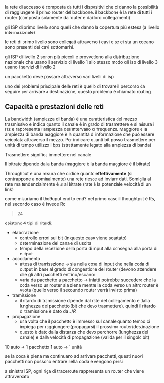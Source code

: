 la rete di accesso è composta da tutti i dispositivi che ci danno la possibilità di raggiungere il primo router del backbone. il backbone è la rete di tutti i router (composta solamente da router e dai loro collegamenti)

gli ISP di primo livello sono quelli che danno la copertura più estesa (a livello internazionale)

le reti di primo livello sono collegati attraverso i cavi e se ci sta un oceano sono presenti dei cavi sottomarini. 

gli ISP di livello 2 sonon più piccoli e provvedono alla distribuzione nazionale che usano il servizio di livello 1
allo stesso modo gli isp di livello 3 usano i servizi di livello 2

un pacchetto deve passare attraverso vari livelli di isp

uno dei problemi principale delle reti è quello di trovare il percorso da seguire per arrivare a destinazione, questo problema è chiamato routing

## Capacità e prestazioni delle reti

La bandwidth (ampiezza di banda) è una caratteristica del mezzo trasmissivo e indica quanto il canale è in grado di trasmettere e si misura i Hz e rappresenta l’ampiezza dell’intervallo di frequenza. Maggiore e la ampiezza di banda maggiore è la quantità di informazione che può essere veicolata attraverso il mezzo. Per indicare quanti bit posso trasmettere per unità di tempo utilizzo i bps (strettamente legato alla ampiezza di banda)

Trasmettere significa immettere nel canale

Il bitrate dipende dalla banda (maggiore è la banda maggiore è il bitrate)

Throughput è una misura che ci dice quanto **effettivamente** (si contrappone a nominalmente) una rete riesce ad inviare dati. Somiglia al rate ma tendenzialmente è ≤ al bitrate (rate è la potenziale velocità di un link)

come misuriamo il tho9uput end to end?
nel primo caso il thoughtput è Rs, nel secondo caso è invece Rc

>24

esistono 4 tipi di ritardi:
- elaborazione
	- controllo errori sui bit (in questo caso viene scartato)
	- determinazione del canale di uscita
	- tempo della recezione della porta di input alla consegna alla porta di output
- accodamento
	- attesa di tramisszione → sia nella cosa di input che nella coda di output in base al grado di congestione del router (devono attendere che gli altri pacchetti entrino/escano)
	- varia da pacchetto a pacchetto → infatti potrebbe succedere che la coda verso un router sia piena mentre la coda verso un altro router è vuota (quello verso il secoundo router verrà inviato prima)
- tramissione
	- il ritardo di tramissione dipende dal rate del collegamento e dalla lunghezza del pacchetto (bit che devo trasmettere). quindi il ritardo di tramissione è dato da $L/R$
- propagazione
	- una volta che il pacchetto è immesso sul canale quanto tempo ci impiega per raggiungere (propagarsi) il prossimo router/destinazione
	- questo è dato dalla distanza che devo perchorre (lunghezza del canale) e dalla velocità di propagazione (valida per il singolo bit)

10 auto → 1 pacchetto
1 auto → 1 unità


se la coda è piena ma continuano ad arrivare pacchetti, questi nuovi pacchetti non possono entrare nella coda e vengono persi

a sinistra ISP, ogni riga di traceroute rappresenta un router che viene attraversato


